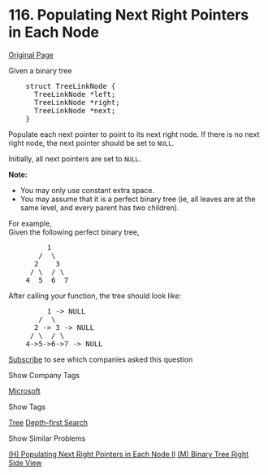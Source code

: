 # 116. Populating Next Right Pointers in Each Node

[Original Page](https://leetcode.com/problems/populating-next-right-pointers-in-each-node/?sort=votes)

Given a binary tree

<pre>    struct TreeLinkNode {
      TreeLinkNode *left;
      TreeLinkNode *right;
      TreeLinkNode *next;
    }
</pre>

Populate each next pointer to point to its next right node. If there is no next right node, the next pointer should be set to `NULL`.

Initially, all next pointers are set to `NULL`.

**Note:**

*   You may only use constant extra space.
*   You may assume that it is a perfect binary tree (ie, all leaves are at the same level, and every parent has two children).

For example,  
Given the following perfect binary tree,  

<pre>         1
       /  \
      2    3
     / \  / \
    4  5  6  7
</pre>

After calling your function, the tree should look like:  

<pre>         1 -> NULL
       /  \
      2 -> 3 -> NULL
     / \  / \
    4->5->6->7 -> NULL
</pre>

<div>

[Subscribe](/subscribe/) to see which companies asked this question

</div>

<div>

<div id="company_tags" class="btn btn-xs btn-warning">Show Company Tags</div>

<span class="hidebutton">[Microsoft](/company/microsoft/)</span></div>

<div>

<div id="tags" class="btn btn-xs btn-warning">Show Tags</div>

<span class="hidebutton">[Tree](/tag/tree/) [Depth-first Search](/tag/depth-first-search/)</span></div>

<div>

<div id="similar" class="btn btn-xs btn-warning">Show Similar Problems</div>

<span class="hidebutton">[(H) Populating Next Right Pointers in Each Node II](/problems/populating-next-right-pointers-in-each-node-ii/) [(M) Binary Tree Right Side View](/problems/binary-tree-right-side-view/)</span></div>